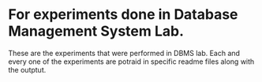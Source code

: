 # For experiments done in Database Management System Lab.

These are the experiments that were performed in DBMS lab. 
Each and every one of the experiments are potraid in specific readme files along with the outptut.
